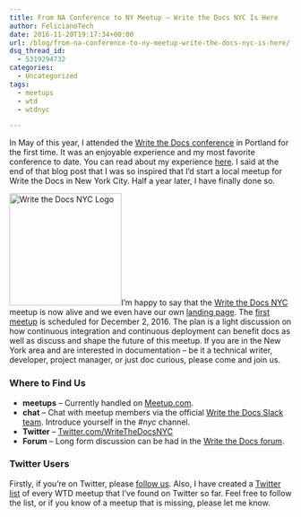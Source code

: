 ```yaml
---
title: From NA Conference to NY Meetup – Write the Docs NYC Is Here
author: FelicianoTech
date: 2016-11-20T19:17:34+00:00
url: /blog/from-na-conference-to-ny-meetup-write-the-docs-nyc-is-here/
dsq_thread_id:
  - 5319294732
categories:
  - Uncategorized
tags:
  - meetups
  - wtd
  - wtdnyc

---
```

In May of this year, I attended the [Write the Docs conference][1] in Portland for the first time. It was an enjoyable experience and my most favorite conference to date. You can read about my experience [here][2]. I said at the end of that blog post that I was so inspired that I&#8217;d start a local meetup for Write the Docs in New York City. Half a year later, I have finally done so.<!--more-->

<img class="alignright size-thumbnail wp-image-1973" src="/assets/img/article/writethedocsnyc-logo.png" style="width:200px;" alt="Write the Docs NYC Logo" />I&#8217;m happy to say that the [Write the Docs NYC][4] meetup is now alive and we even have our own [landing page][4]. The [first meetup][5] is scheduled for December 2, 2016. The plan is a light discussion on how continuous integration and continuous deployment can benefit docs as well as discuss and shape the future of this meetup. If you are in the New York area and are interested in documentation &#8211; be it a technical writer, developer, project manager, or just doc curious, please come and join us.

### Where to Find Us

  * **meetups** &#8211; Currently handled on [Meetup.com][6].
  * **chat** &#8211; Chat with meetup members via the official [Write the Docs Slack team][7]. Introduce yourself in the _#nyc_ channel.
  * **Twitter** &#8211; [Twitter.com/WriteTheDocsNYC][8]
  * **Forum** &#8211; Long form discussion can be had in the [Write the Docs forum][9].

### Twitter Users

Firstly, if you&#8217;re on Twitter, please [follow us][10]. Also, I have created a [Twitter list][11] of every WTD meetup that I&#8217;ve found on Twitter so far. Feel free to follow the list, or if you know of a meetup that is missing, please let me know.

[1]: http://www.writethedocs.org/
[2]: https://feliciano.tech/blog/write-docs-2016-recap/
[4]: http://www.writethedocs.org/meetups/nyc/
[5]: https://www.meetup.com/WriteTheDocsNYC/events/235610319/
[6]: https://www.meetup.com/WriteTheDocsNYC/
[7]: http://slack.writethedocs.org/
[8]: https://twitter.com/WriteTheDocsNYC
[9]: http://forum.writethedocs.org/c/meetups
[10]: https://twitter.com/WriteTheDocsNYC
[11]: https://twitter.com/FelicianoTech/lists/write-the-docs-meetups
